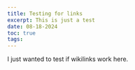 ```yaml
---
title: Testing for links
excerpt: This is just a test
date: 08-18-2024
toc: true
tags:
---
```

I just wanted to test if wikilinks work here. 

